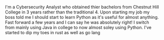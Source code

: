 I'm a Cybersecurity Analyst who obtained thier bachelors from Chestnut Hill College in 3 years rather than the traditional 4. 
Upon starting my job my boss told me I should start to learn Python as it's useful for almost anything. Fast forward a few years and I can say he was absolutely right!
I switch from mainly using Java in college to now almost soley using Python. I've started to dip my toes in rust as well as go lang
